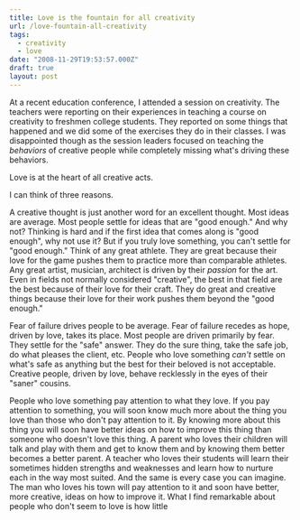 ```yaml
---
title: Love is the fountain for all creativity
url: /love-fountain-all-creativity
tags:
  - creativity
  - love
date: "2008-11-29T19:53:57.000Z"
draft: true
layout: post
---
```


At a recent education conference, I attended a session on creativity. The teachers were reporting on their experiences in teaching a course on creativity to freshmen college students. They reported on some things that happened and we did some of the exercises they do in their classes. I was disappointed though as the session leaders focused on teaching the _behaviors_ of creative people while completely missing what's driving these behaviors.  

  

Love is at the heart of all creative acts.  

  

I can think of three reasons.  

  

A creative thought is just another word for an excellent thought. Most ideas are average. Most people settle for ideas that are "good enough." And why not? Thinking is hard and if the first idea that comes along is "good enough", why not use it? But if you truly love something, you can't settle for "good enough." Think of any great athlete. They are great because their love for the game pushes them to practice more than comparable athletes. Any great artist, musician, architect is driven by their _passion_ for the art. Even in fields not normally considered "creative", the best in that field are the best because of their love for their craft. They do great and creative things because their love for their work pushes them beyond the "good enough."  

  

Fear of failure drives people to be average. Fear of failure recedes as hope, driven by love, takes its place. Most people are driven primarily by fear. They settle for the "safe" answer. They do the sure thing, take the safe job, do what pleases the client, etc. People who love something _can't_ settle on what's safe as anything but the best for their beloved is not acceptable. Creative people, driven by love, behave recklessly in the eyes of their "saner" cousins.  

  

People who love something pay attention to what they love. If you pay attention to something, you will soon know much more about the thing you love than those who don't pay attention to it. By knowing more about this thing you will soon have better ideas on how to improve this thing than someone who doesn't love this thing. A parent who loves their children will talk and play with them and get to know them and by knowing them better becomes a better parent. A teacher who loves their students will learn their sometimes hidden strengths and weaknesses and learn how to nurture each in the way most suited. And the same is every case you can imagine. The man who loves his town will pay attention to it and soon have better, more creative, ideas on how to improve it. What I find remarkable about people who don't seem to love is how little